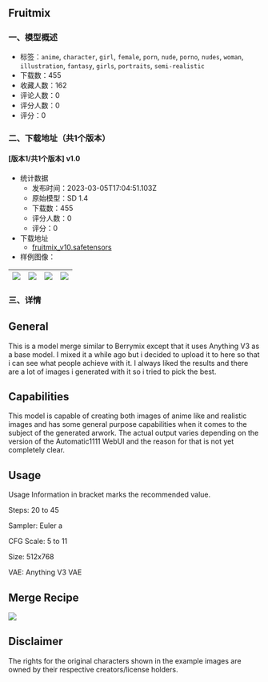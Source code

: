 ## Fruitmix
### 一、模型概述

- 标签：`anime`, `character`, `girl`, `female`, `porn`, `nude`, `porno`, `nudes`, `woman`, `illustration`, `fantasy`, `girls`, `portraits`, `semi-realistic`
- 下载数：455
- 收藏人数：162
- 评论人数：0
- 评分人数：0
- 评分：0

### 二、下载地址（共1个版本）

#### [版本1/共1个版本] v1.0

- 统计数据
  - 发布时间：2023-03-05T17:04:51.103Z
  - 原始模型：SD 1.4
  - 下载数：455
  - 评分人数：0
  - 评分：0
- 下载地址
  - [fruitmix_v10.safetensors](https://civitai.com/api/download/models/7732)
- 样例图像：

| <img src="https://image.civitai.com/xG1nkqKTMzGDvpLrqFT7WA/d2e5fa31-dbc2-42e7-4a4a-87fe84b68d00/width=450/72732.jpeg" /> | <img src="https://image.civitai.com/xG1nkqKTMzGDvpLrqFT7WA/e2fea855-4428-4207-fde2-8367ef9fc700/width=450/72716.jpeg" /> | <img src="https://image.civitai.com/xG1nkqKTMzGDvpLrqFT7WA/e1f5b818-f6a2-446d-8576-c48dc5545300/width=450/72733.jpeg" /> | <img src="https://image.civitai.com/xG1nkqKTMzGDvpLrqFT7WA/dbf3bd23-3f68-4cba-619b-12328a951c00/width=450/72735.jpeg" /> |
| ---- | ---- | ---- | ---- |


### 三、详情
<h2>General</h2><p>This is a model merge similar to Berrymix except that it uses Anything V3 as a base model. I mixed it a while ago but i decided to upload it to here so that i can see what people achieve with it. I always liked the results and there are a lot of images i generated with it so i tried to pick the best.</p><p></p><h2>Capabilities</h2><p>This model is capable of creating both images of anime like and realistic images and has some general purpose capabilities when it comes to the subject of the generated arwork. The actual output varies depending on the version of the Automatic1111 WebUI and the reason for that is not yet completely clear.</p><p></p><h2>Usage</h2><p>Usage Information in bracket marks the recommended value.</p><p>Steps: 20 to 45</p><p>Sampler: Euler a</p><p>CFG Scale: 5 to 11</p><p>Size: 512x768</p><p>VAE: Anything V3 VAE</p><p></p><h2>Merge Recipe</h2><img src="https://imagecache.civitai.com/xG1nkqKTMzGDvpLrqFT7WA/953a9896-8c1f-440a-d23c-e5f5877cf000/width=525" /><p></p><h2>Disclaimer</h2><p>The rights for the original characters shown in the example images are owned by their respective creators/license holders.</p>